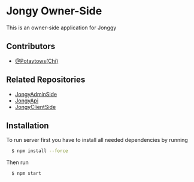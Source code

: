 
# Jongy Owner-Side
This is an owner-side application for Jonggy


## Contributors

- [@Potaytows(Chi)](https://github.com/potaytows)

## Related Repositories
- [JongyAdminSide](https://github.com/potaytows/JongyAdminSide)
- [JongyApi](https://github.com/potaytows/JongyApi)
- [JongyClientSide](https://github.com/potaytows/jongyClientside)


## Installation

To run server first you have to install all needed dependencies by running

```bash
  $ npm install --force
```

Then run 

```bash
  $ npm start
```



